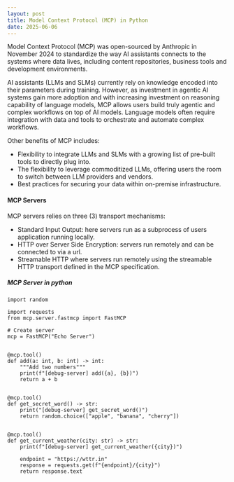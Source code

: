 ```yaml
---
layout: post
title: Model Context Protocol (MCP) in Python
date: 2025-06-06
---
```

Model Context Protocol (MCP) was open-sourced by Anthropic in November 2024 to standardize the way AI assistants connects to the systems where data lives, including content repositories, business tools and development environments.

AI assistants (LLMs and SLMs) currently rely on knowledge encoded into their parameters during training. However, as investment in agentic AI systems gain more adoption and with increasing investment on reasoning capability of language models, MCP allows users build truly agentic and complex workflows on top of AI models. Language models often require integration with data and tools to orchestrate and automate complex workflows. 

Other benefits of MCP includes:

- Flexibility to integrate LLMs and SLMs with a growing list of pre-built tools to directly plug into.
- The flexibility to leverage commoditized LLMs, offering users the room to switch between LLM providers and vendors.
- Best practices for securing your data within on-premise infrastructure.

#### MCP Servers

MCP servers relies on three (3) transport mechanisms:
- Standard Input Output: here servers run as a subprocess of users application running locally.
- HTTP over Server Side Encryption: servers run remotely and can be connected to via a url.
- Streamable HTTP where servers run remotely using the streamable HTTP transport defined in the MCP specification.

##### MCP Server in python
```
import random

import requests
from mcp.server.fastmcp import FastMCP

# Create server
mcp = FastMCP("Echo Server")


@mcp.tool()
def add(a: int, b: int) -> int:
    """Add two numbers"""
    print(f"[debug-server] add({a}, {b})")
    return a + b


@mcp.tool()
def get_secret_word() -> str:
    print("[debug-server] get_secret_word()")
    return random.choice(["apple", "banana", "cherry"])


@mcp.tool()
def get_current_weather(city: str) -> str:
    print(f"[debug-server] get_current_weather({city})")

    endpoint = "https://wttr.in"
    response = requests.get(f"{endpoint}/{city}")
    return response.text
```